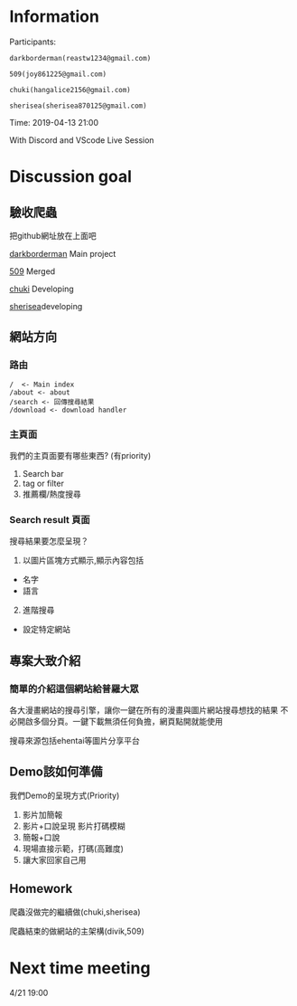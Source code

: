 # Information

Participants:

    darkborderman(reastw1234@gmail.com)

    509(joy861225@gmail.com)

    chuki(hangalice2156@gmail.com)

    sherisea(sherisea870125@gmail.com)

Time: 2019-04-13 21:00

With Discord and VScode Live Session

# Discussion goal

## 驗收爬蟲

把github網址放在上面吧

[darkborderman](https://github.com/Darkborderman/Programming-Language-2019) Main project

[509](https://github.com/cicero884/Programming-Language-2019.git) Merged

[chuki](https://github.com/hangalice2156/Programming-Language-2019/tree/Doujinantena/doujinantena) Developing

[sherisea](https://github.com/sherisea/crawler/blob/master/123.js)developing

## 網站方向

### 路由

```
/  <- Main index
/about <- about
/search <- 回傳搜尋結果
/download <- download handler
```

### 主頁面

我們的主頁面要有哪些東西? (有priority)

1. Search bar
2. tag or filter
3. 推薦欄/熱度搜尋

### Search result 頁面

搜尋結果要怎麼呈現？
1. 以圖片區塊方式顯示,顯示內容包括
 - 名字
 - 語言
2. 進階搜尋
 - 設定特定網站

## 專案大致介紹

### 簡單的介紹這個網站給普羅大眾

各大漫畫網站的搜尋引擎，讓你一鍵在所有的漫畫與圖片網站搜尋想找的結果
不必開啟多個分頁。一鍵下載無須任何負擔，網頁點開就能使用

搜尋來源包括ehentai等圖片分享平台

## Demo該如何準備

我們Demo的呈現方式(Priority)

1. 影片加簡報
2. 影片+口說呈現 影片打碼模糊
3. 簡報+口說
3. 現場直接示範，打碼(高難度)
5. 讓大家回家自己用


## Homework

爬蟲沒做完的繼續做(chuki,sherisea)

爬蟲結束的做網站的主架構(divik,509)

# Next time meeting

4/21 19:00